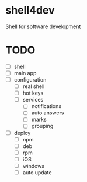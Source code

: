 # shell4dev
Shell for software development

# TODO

- [ ] shell
- [ ] main app
- [ ] configuration
  - [ ] real shell
  - [ ] hot keys
  - [ ] services
    - [ ] notifications
    - [ ] auto answers
    - [ ] marks
    - [ ] grouping
- [ ] deploy
  - [ ] npm 
  - [ ] deb
  - [ ] rpm
  - [ ] iOS
  - [ ] windows
  - [ ] auto update 

